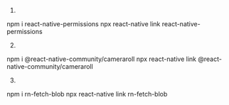 1)
npm i react-native-permissions
npx react-native link react-native-permissions

2) 
npm i @react-native-community/cameraroll 
npx react-native link @react-native-community/cameraroll

3)
npm i rn-fetch-blob
npx react-native link rn-fetch-blob